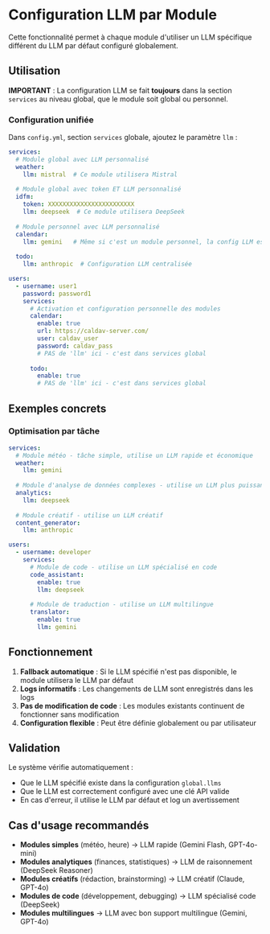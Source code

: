 # Configuration LLM par Module

Cette fonctionnalité permet à chaque module d'utiliser un LLM spécifique différent du LLM par défaut configuré globalement.

## Utilisation

**IMPORTANT** : La configuration LLM se fait **toujours** dans la section `services` au niveau global, que le module soit global ou personnel.

### Configuration unifiée

Dans `config.yml`, section `services` globale, ajoutez le paramètre `llm` :

```yaml
services:
  # Module global avec LLM personnalisé
  weather:
    llm: mistral  # Ce module utilisera Mistral
    
  # Module global avec token ET LLM personnalisé  
  idfm:
    token: XXXXXXXXXXXXXXXXXXXXXXXX
    llm: deepseek  # Ce module utilisera DeepSeek
    
  # Module personnel avec LLM personnalisé
  calendar:
    llm: gemini   # Même si c'est un module personnel, la config LLM est ici
    
  todo:
    llm: anthropic  # Configuration LLM centralisée

users:
  - username: user1
    password: password1
    services:
      # Activation et configuration personnelle des modules
      calendar:
        enable: true
        url: https://caldav-server.com/
        user: caldav_user  
        password: caldav_pass
        # PAS de 'llm' ici - c'est dans services global
        
      todo:
        enable: true
        # PAS de 'llm' ici - c'est dans services global
```

## Exemples concrets

### Optimisation par tâche

```yaml
services:
  # Module météo - tâche simple, utilise un LLM rapide et économique
  weather:
    llm: gemini
    
  # Module d'analyse de données complexes - utilise un LLM plus puissant
  analytics:
    llm: deepseek
    
  # Module créatif - utilise un LLM créatif
  content_generator:
    llm: anthropic

users:
  - username: developer
    services:
      # Module de code - utilise un LLM spécialisé en code
      code_assistant:
        enable: true
        llm: deepseek
        
      # Module de traduction - utilise un LLM multilingue
      translator:
        enable: true
        llm: gemini
```

## Fonctionnement

1. **Fallback automatique** : Si le LLM spécifié n'est pas disponible, le module utilisera le LLM par défaut
2. **Logs informatifs** : Les changements de LLM sont enregistrés dans les logs
3. **Pas de modification de code** : Les modules existants continuent de fonctionner sans modification
4. **Configuration flexible** : Peut être définie globalement ou par utilisateur

## Validation

Le système vérifie automatiquement :
- Que le LLM spécifié existe dans la configuration `global.llms`
- Que le LLM est correctement configuré avec une clé API valide
- En cas d'erreur, il utilise le LLM par défaut et log un avertissement

## Cas d'usage recommandés

- **Modules simples** (météo, heure) → LLM rapide (Gemini Flash, GPT-4o-mini)
- **Modules analytiques** (finances, statistiques) → LLM de raisonnement (DeepSeek Reasoner)
- **Modules créatifs** (rédaction, brainstorming) → LLM créatif (Claude, GPT-4o)
- **Modules de code** (développement, debugging) → LLM spécialisé code (DeepSeek)
- **Modules multilingues** → LLM avec bon support multilingue (Gemini, GPT-4o)